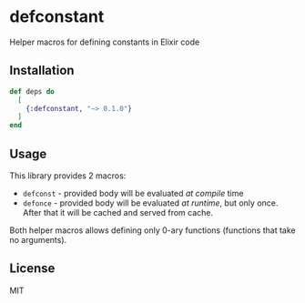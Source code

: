 <!--
SPDX-FileCopyrightText: 2024 Łukasz Niemier <#@hauleth.dev>

SPDX-License-Identifier: MIT
-->

# defconstant

Helper macros for defining constants in Elixir code

## Installation

```elixir
def deps do
  [
    {:defconstant, "~> 0.1.0"}
  ]
end
```

## Usage

This library provides 2 macros:

- `defconst` - provided body will be evaluated *at compile* time
- `defonce` - provided body will be evaluated *at runtime*, but only once. After
  that it will be cached and served from cache.

Both helper macros allows defining only 0-ary functions (functions that take no
arguments).

## License

MIT
